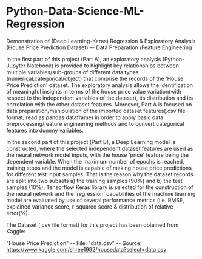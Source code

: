 # Python-Data-Science-ML-Regression
Demonstration of (Deep Learning-Keras) Regression &amp; Exploratory Analysis (House Price Prediction Dataset) -- Data Preparation /Feature Engineering

In the first part of this project (Part A), an exploratory analysis (Python-Jupyter Notebook) is provided to highlight key relationships between multiple variables/sub-groups of different data types (numerical,categorical/object) that comprise the records of the 'House Price Prediction' dataset. The exploratory analysis allows the identification of meaningful insights in terms of the house price value variation(with respect to the independent variables of the dataset), its distribution and its correlation with the other dataset features. Moreover, Part A is focused on data preparation/manipulation of the imported dataset features(.csv file format, read as pandas dataframe) in order to apply basic data preprocessing/feature engineering methods and to convert categorical features into dummy variables.

In the second part of this project (Part B), a Deep Learning model is constructed, where the selected independent dataset features are used as the neural network model inputs, with the house 'price' feature being the dependent variable. When the maximum number of epochs is reached, training stops and the model is capable of making house price predictions for different test input samples. That is the reason why the dataset records are split into two subsets a) the training samples (90%) and b) the test samples (10%). Tensorflow Keras library is selected for the construction of the neural network and the 'regression' capabilities of the machine learning model are evaluated by use of several performance metrics (i.e. RMSE, explained variance score, r-squared score & distribution of relative error(%).

The Dataset (.csv file format) for this project has been obtained from Kaggle:

"House Price Prediction" -- File: "data.csv" -- Source: https://www.kaggle.com/shree1992/housedata?select=data.csv
